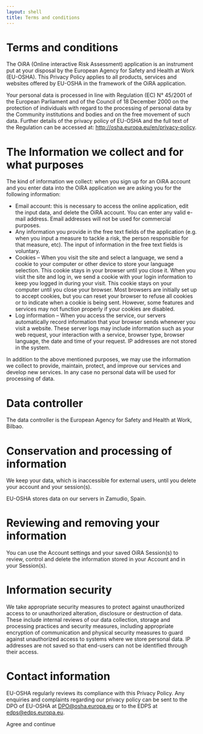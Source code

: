 ```yaml
---
layout: shell
title: Terms and conditions
---
```



# Terms and conditions 
The OiRA (Online interactive Risk Assessment) application is an instrument put at your disposal by the European Agency for Safety and Health at Work (EU-OSHA). This Privacy Policy applies to all products, services and websites offered by EU-OSHA in the framework of the OiRA application.

Your personal data is processed in line with Regulation (EC) N° 45/2001 of the European Parliament and of the Council of 18 December 2000 on the protection of individuals with regard to the processing of personal data by the Community institutions and bodies and on the free movement of such data. Further details of the privacy policy of EU-OSHA and the full text of the Regulation can be accessed at: http://osha.europa.eu/en/privacy-policy.

# The Information we collect and for what purposes

The kind of information we collect: when you sign up for an OiRA account and you enter data into the OiRA application we are asking you for the following information:

* Email account: this is necessary to access the online application, edit the input data, and delete the OiRA account. You can enter any valid e-mail address. Email addresses will not be used for commercial purposes.
* Any information you provide in the free text fields of the application (e.g. when you input a measure to tackle a risk, the person responsible for that measure, etc). The input of information in the free text fields is voluntary.
* Cookies – When you visit the site and select a language, we send a cookie to your computer or other device to store your language selection. This cookie stays in your browser until you close it. When you visit the site and log in, we send a cookie with your login information to keep you logged in during your visit. This cookie stays on your computer until you close your browser. Most browsers are initially set up to accept cookies, but you can reset your browser to refuse all cookies or to indicate when a cookie is being sent. However, some features and services may not function properly if your cookies are disabled.
* Log information – When you access the service, our servers automatically record information that your browser sends whenever you visit a website. These server logs may include information such as your web request, your interaction with a service, browser type, browser language, the date and time of your request. IP addresses are not stored in the system.

In addition to the above mentioned purposes, we may use the information we collect to provide, maintain, protect, and improve our services and develop new services. In any case no personal data will be used for processing of data.

# Data controller

The data controller is the European Agency for Safety and Health at Work, Bilbao.

# Conservation and processing of information

We keep your data, which is inaccessible for external users, until you delete your account and your session(s).

EU-OSHA stores data on our servers in Zamudio, Spain.

# Reviewing and removing your information

You can use the Account settings and your saved OiRA Session(s) to review, control and delete the information stored in your Account and in your Session(s).

# Information security

We take appropriate security measures to protect against unauthorized access to or unauthorized alteration, disclosure or destruction of data. These include internal reviews of our data collection, storage and processing practices and security measures, including appropriate encryption of communication and physical security measures to guard against unauthorized access to systems where we store personal data. IP addresses are not saved so that end-users can not be identified through their access.

# Contact information

EU-OSHA regularly reviews its compliance with this Privacy Policy. Any enquiries and complaints regarding our privacy policy can be sent to the DPO of EU-OSHA at DPO@osha.europa.eu or to the EDPS at edps@edps.europa.eu.

Agree and continue

